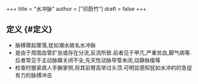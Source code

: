 +++
title = "水冲脉"
author = ["邓蔚竹"]
draft = false
+++

## 定义 {#定义}

-   脉搏骤起骤落,犹如潮水故名水冲脉
-   是由于周围血管扩张或存在分流,反流所致.前者见于甲亢,严重贫血,脚气病等.后者常见于主动脉瓣关闭不全,先天性动脉导管未闭,动静脉瘘等
-   检查时握紧病人手腕掌侧,将其前臂高举过头顶.可明显感知犹如水冲的的急促有力的脉搏冲击